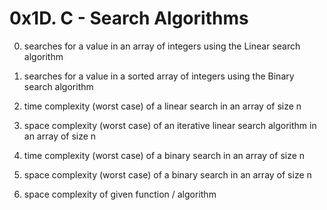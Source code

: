 # 0x1D. C - Search Algorithms

0. searches for a value in an array of integers using the Linear search algorithm

1. searches for a value in a sorted array of integers using the Binary search algorithm

2.  time complexity (worst case) of a linear search in an array of size n

3. space complexity (worst case) of an iterative linear search algorithm in an array of size n

4. time complexity (worst case) of a binary search in an array of size n

5. space complexity (worst case) of a binary search in an array of size n

6. space complexity of given function / algorithm
